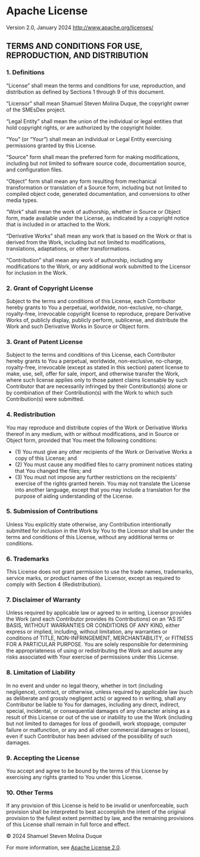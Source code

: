 # Apache License
Version 2.0, January 2024
http://www.apache.org/licenses/

## TERMS AND CONDITIONS FOR USE, REPRODUCTION, AND DISTRIBUTION

### 1. Definitions

“License” shall mean the terms and conditions for use, reproduction, and distribution as defined by Sections 1 through 9 of this document.

“Licensor” shall mean Shamuel Steven Molina Duque, the copyright owner of the SMEsDex project.

“Legal Entity” shall mean the union of the individual or legal entities that hold copyright rights, or are authorized by the copyright holder.

“You” (or “Your”) shall mean an individual or Legal Entity exercising permissions granted by this License.

“Source” form shall mean the preferred form for making modifications, including but not limited to software source code, documentation source, and configuration files.

“Object” form shall mean any form resulting from mechanical transformation or translation of a Source form, including but not limited to compiled object code, generated documentation, and conversions to other media types.

“Work” shall mean the work of authorship, whether in Source or Object form, made available under the License, as indicated by a copyright notice that is included in or attached to the Work.

“Derivative Works” shall mean any work that is based on the Work or that is derived from the Work, including but not limited to modifications, translations, adaptations, or other transformations.

“Contribution” shall mean any work of authorship, including any modifications to the Work, or any additional work submitted to the Licensor for inclusion in the Work.

### 2. Grant of Copyright License

Subject to the terms and conditions of this License, each Contributor hereby grants to You a perpetual, worldwide, non-exclusive, no-charge, royalty-free, irrevocable copyright license to reproduce, prepare Derivative Works of, publicly display, publicly perform, sublicense, and distribute the Work and such Derivative Works in Source or Object form.

### 3. Grant of Patent License

Subject to the terms and conditions of this License, each Contributor hereby grants to You a perpetual, worldwide, non-exclusive, no-charge, royalty-free, irrevocable (except as stated in this section) patent license to make, use, sell, offer for sale, import, and otherwise transfer the Work, where such license applies only to those patent claims licensable by such Contributor that are necessarily infringed by their Contribution(s) alone or by combination of their Contribution(s) with the Work to which such Contribution(s) were submitted.

### 4. Redistribution

You may reproduce and distribute copies of the Work or Derivative Works thereof in any medium, with or without modifications, and in Source or Object form, provided that You meet the following conditions:

*   (1) You must give any other recipients of the Work or Derivative Works a copy of this License; and
*   (2) You must cause any modified files to carry prominent notices stating that You changed the files; and
*   (3) You must not impose any further restrictions on the recipients' exercise of the rights granted herein. You may not translate the License into another language, except that you may include a translation for the purpose of aiding understanding of the License.

### 5. Submission of Contributions

Unless You explicitly state otherwise, any Contribution intentionally submitted for inclusion in the Work by You to the Licensor shall be under the terms and conditions of this License, without any additional terms or conditions.

### 6. Trademarks

This License does not grant permission to use the trade names, trademarks, service marks, or product names of the Licensor, except as required to comply with Section 4 (Redistribution).

### 7. Disclaimer of Warranty

Unless required by applicable law or agreed to in writing, Licensor provides the Work (and each Contributor provides its Contributions) on an “AS IS” BASIS, WITHOUT WARRANTIES OR CONDITIONS OF ANY KIND, either express or implied, including, without limitation, any warranties or conditions of TITLE, NON-INFRINGEMENT, MERCHANTABILITY, or FITNESS FOR A PARTICULAR PURPOSE. You are solely responsible for determining the appropriateness of using or redistributing the Work and assume any risks associated with Your exercise of permissions under this License.

### 8. Limitation of Liability

In no event and under no legal theory, whether in tort (including negligence), contract, or otherwise, unless required by applicable law (such as deliberate and grossly negligent acts) or agreed to in writing, shall any Contributor be liable to You for damages, including any direct, indirect, special, incidental, or consequential damages of any character arising as a result of this License or out of the use or inability to use the Work (including but not limited to damages for loss of goodwill, work stoppage, computer failure or malfunction, or any and all other commercial damages or losses), even if such Contributor has been advised of the possibility of such damages.

### 9. Accepting the License

You accept and agree to be bound by the terms of this License by exercising any rights granted to You under this License.

### 10. Other Terms

If any provision of this License is held to be invalid or unenforceable, such provision shall be interpreted to best accomplish the intent of the original provision to the fullest extent permitted by law, and the remaining provisions of this License shall remain in full force and effect.

© 2024 Shamuel Steven Molina Duque

For more information, see [Apache License 2.0](http://www.apache.org/licenses/LICENSE-2.0).
